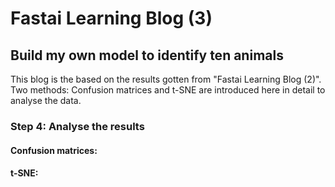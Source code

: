 # Fastai Learning Blog (3)


## Build my own model to identify ten animals

This blog is the based on the results gotten from "Fastai Learning Blog (2)". Two methods: Confusion matrices and t-SNE are introduced here in detail to analyse the data.

### Step 4: Analyse the results

#### Confusion matrices:


#### t-SNE:




